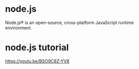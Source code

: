 # node.js
Node.js® is an open-source, cross-platform JavaScript runtime environment.

# node.js tutorial
<a href="https://youtu.be/BSO9C8Z-YV8">https://youtu.be/BSO9C8Z-YV8</a>

